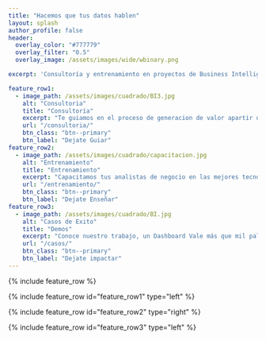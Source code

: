 ```yaml
---
title: "Hacemos que tus datos hablen"
layout: splash
author_profile: false
header:
  overlay_color: "#777779"
  overlay_filter: "0.5"
  overlay_image: /assets/images/wide/wbinary.png

excerpt: 'Consultoría y entrenamiento en proyectos de Business Intelligence y Análitica'

feature_row1:
  - image_path: /assets/images/cuadrado/BI3.jpg
    alt: "Consultoria"
    title: "Consultoría"
    excerpt: "Te guiamos en el proceso de generacion de valor apartir de tus datos. Nuestro objetivo es entregarte una solucion clara que te permita comprender profundamente el comportamiento de tu organización."
    url: "/consultoria/"
    btn_class: "btn--primary"
    btn_label: "Dejate Guiar"
feature_row2:
  - image_path: /assets/images/cuadrado/capacitacion.jpg
    alt: "Entrenamiento"
    title: "Entrenamiento"
    excerpt: "Capacitamos tus analistas de negocio en las mejores tecnologías y técnicas de analisis, empoderandolos para explotar al máximo los Datos "
    url: "/entrenamiento/"
    btn_class: "btn--primary"
    btn_label: "Dejate Enseñar"
feature_row3:
  - image_path: /assets/images/cuadrado/BI.jpg
    alt: "Casos de Exito"
    title: "Demos"
    excerpt: "Conoce nuestro trabajo, un Dashboard Vale más que mil palabras. "
    url: "/casos/"
    btn_class: "btn--primary"
    btn_label: "Dejate impactar"
---
```


{% include feature_row %}

{% include feature_row id="feature_row1" type="left" %}

{% include feature_row id="feature_row2" type="right" %}

{% include feature_row id="feature_row3" type="left" %}